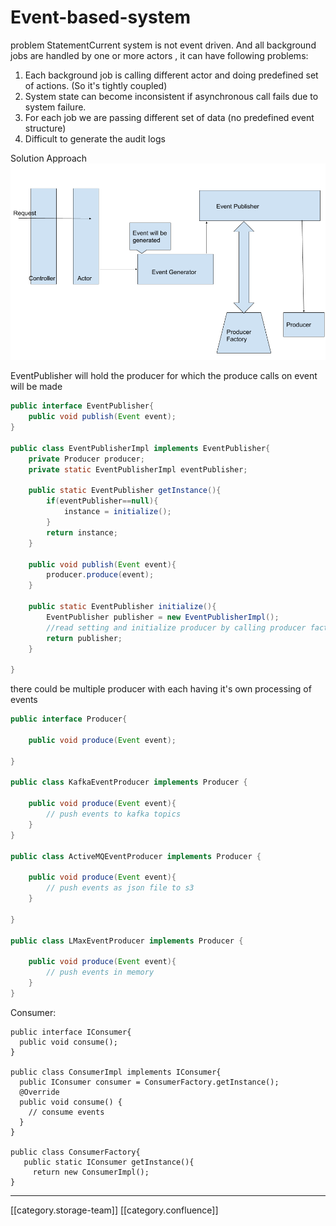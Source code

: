 # Event-based-system

problem StatementCurrent system is not event driven. And all background jobs are handled by one or more actors , it can have following problems: &#x20;

1. &#x20;Each background job is calling different actor and doing predefined set of actions. (So it's tightly coupled)
2. &#x20;System state can become inconsistent if asynchronous call fails due to system failure.
3. &#x20;For each job we are passing different set of data (no predefined event structure)
4. &#x20;Difficult to generate the audit logs

Solution Approach![](<images/storage/event-producer (2).png>)

EventPublisher will hold the producer for which the produce calls on event will be made

&#x20;&#x20;

```java
public interface EventPublisher{
	public void publish(Event event);
}

public class EventPublisherImpl implements EventPublisher{
	private Producer producer;
	private static EventPublisherImpl eventPublisher;
	
	public static EventPublisher getInstance(){
		if(eventPublisher==null){
			instance = initialize();
		}
		return instance;
	}
	
	public void publish(Event event){
		producer.produce(event);
	}

	public static EventPublisher initialize(){
		EventPublisher publisher = new EventPublisherImpl();
		//read setting and initialize producer by calling producer factory
		return publisher;
	}

}
```

there could be multiple producer with each having it's own processing of events

```java
public interface Producer{
	
	public void produce(Event event);

}

public class KafkaEventProducer implements Producer {
	
	public void produce(Event event){
		// push events to kafka topics
	}
}

public class ActiveMQEventProducer implements Producer {

	public void produce(Event event){
		// push events as json file to s3
	}

}

public class LMaxEventProducer implements Producer {

	public void produce(Event event){
		// push events in memory
	}
}
```

Consumer:

```
public interface IConsumer{
  public void consume();
}

public class ConsumerImpl implements IConsumer{
  public IConsumer consumer = ConsumerFactory.getInstance();
  @Override
  public void consume() {
    // consume events
  }
}

public class ConsumerFactory{
   public static IConsumer getInstance(){
     return new ConsumerImpl();
}
```

***

\[\[category.storage-team]] \[\[category.confluence]]
